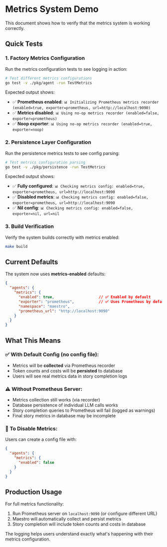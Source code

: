 # Metrics System Demo

This document shows how to verify that the metrics system is working correctly.

## Quick Tests

### 1. Factory Metrics Configuration
Run the metrics configuration tests to see logging in action:

```bash
# Test different metrics configurations
go test -v ./pkg/agent -run TestMetrics
```

Expected output shows:
- ✅ **Prometheus enabled**: `📊 Initializing Prometheus metrics recorder (enabled=true, exporter=prometheus, url=http://localhost:9090)`
- ✅ **Metrics disabled**: `📊 Using no-op metrics recorder (enabled=false, exporter=prometheus)`
- ✅ **Noop exporter**: `📊 Using no-op metrics recorder (enabled=true, exporter=noop)`

### 2. Persistence Layer Configuration
Run the persistence metrics tests to see config parsing:

```bash
# Test metrics configuration parsing
go test -v ./pkg/persistence -run TestMetrics
```

Expected output shows:
- ✅ **Fully configured**: `📊 Checking metrics config: enabled=true, exporter=prometheus, url=http://localhost:9090`
- ✅ **Disabled metrics**: `📊 Checking metrics config: enabled=false, exporter=prometheus, url=http://localhost:9090`
- ✅ **Nil config**: `📊 Checking metrics config: enabled=false, exporter=nil, url=nil`

### 3. Build Verification
Verify the system builds correctly with metrics enabled:

```bash
make build
```

## Current Defaults

The system now uses **metrics-enabled** defaults:

```json
{
  "agents": {
    "metrics": {
      "enabled": true,                    // ✅ Enabled by default
      "exporter": "prometheus",           // ✅ Uses Prometheus by default
      "namespace": "maestro",
      "prometheus_url": "http://localhost:9090"
    }
  }
}
```

## What This Means

### ✅ **With Default Config** (no config file):
- Metrics will be **collected** via Prometheus recorder
- Token counts and costs will be **persisted** to database
- Users will see real metrics data in story completion logs

### ⚠️ **Without Prometheus Server**:
- Metrics collection still works (via recorder)
- Database persistence of individual LLM calls works
- Story completion queries to Prometheus will fail (logged as warnings)
- Final story metrics in database may be incomplete

### 🔧 **To Disable Metrics**:
Users can create a config file with:
```json
{
  "agents": {
    "metrics": {
      "enabled": false
    }
  }
}
```

## Production Usage

For full metrics functionality:
1. Run Prometheus server on `localhost:9090` (or configure different URL)
2. Maestro will automatically collect and persist metrics
3. Story completion will include token counts and costs in database

The logging helps users understand exactly what's happening with their metrics configuration.
